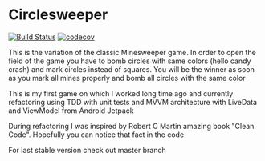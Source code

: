 # Circlesweeper

[![Build Status](https://travis-ci.org/PavelETU/Circlesweeper.svg?branch=develop)](https://travis-ci.org/PavelETU/Circlesweeper)
[![codecov](https://codecov.io/gh/PavelETU/Circlesweeper/branch/develop/graph/badge.svg)](https://codecov.io/gh/PavelETU/Circlesweeper)

This is the variation of the classic Minesweeper game. In order to open the field of the game you have to bomb circles 
with same colors (hello candy crash) and mark circles instead of squares.
You will be the winner as soon as you mark all mines properly and bomb all circles with the same color

This is my first game on which I worked long time ago and currently refactoring using TDD with unit tests and 
MVVM architecture with LiveData and ViewModel from Android Jetpack

During refactoring I was inspired by Robert C Martin amazing book "Clean Code". Hopefully you can notice that fact in the code

For last stable version check out master branch
